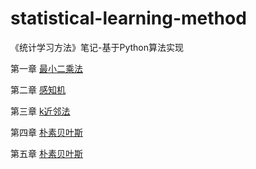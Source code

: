 # statistical-learning-method
《统计学习方法》笔记-基于Python算法实现


 第一章 [最小二乘法](https://github.com/wzyonggege/statistical-learning-method/blob/master/LeastSquaresMethod/least_sqaure_method.ipynb)

 第二章 [感知机](https://github.com/wzyonggege/statistical-learning-method/blob/master/Perceptron/Iris_perceptron.ipynb)

 第三章 [k近邻法](https://github.com/wzyonggege/statistical-learning-method/blob/master/KNearestNeighbors/KNN.ipynb)

 第四章 [朴素贝叶斯](https://github.com/wzyonggege/statistical-learning-method/blob/master/NaiveBayes/GaussianNB.ipynb)

 第五章 [朴素贝叶斯](https://github.com/wzyonggege/statistical-learning-method/blob/master/DecisonTree/DT.ipynb)